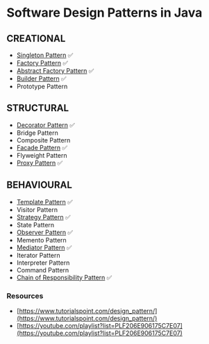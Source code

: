 # Software Design Patterns in Java

## CREATIONAL
- [Singleton Pattern](Software%20Design%20Patterns/CREATIONAL/Singleton%20Pattern) ✅
- [Factory Pattern](Software%20Design%20Patterns/CREATIONAL/Factory%20Pattern) ✅
- [Abstract Factory Pattern](Software%20Design%20Patterns/CREATIONAL/Abstract%20Factory%20Pattern) ✅
- [Builder Pattern](Software%20Design%20Patterns/CREATIONAL/Builder%20Pattern/Builder%20Pattern%20(Example%201)) ✅
- Prototype Pattern

## STRUCTURAL
- [Decorator Pattern](Software%20Design%20Patterns/STRUCTURAL/Decorator%20Pattern) ✅
- Bridge Pattern
- Composite Pattern
- [Facade Pattern](Software%20Design%20Patterns/STRUCTURAL/Facade%20Pattern) ✅
- Flyweight Pattern
- [Proxy Pattern](Software%20Design%20Patterns/STRUCTURAL/Proxy%20Pattern) ✅

## BEHAVIOURAL
- [Template Pattern](Software%20Design%20Patterns/BEHAVIOURAL/Template%20Pattern) ✅
- Visitor Pattern
- [Strategy Pattern](Software%20Design%20Patterns/BEHAVIOURAL/Strategy%20Pattern) ✅
- State Pattern
- [Observer Pattern](Software%20Design%20Patterns/BEHAVIOURAL/Observer%20Pattern) ✅
- Memento Pattern
- [Mediator Pattern](Software%20Design%20Patterns/BEHAVIOURAL/Mediator%20Pattern) ✅
- Iterator Pattern
- Interpreter Pattern
- Command Pattern
- [Chain of Responsibility Pattern](Software%20Design%20Patterns/BEHAVIOURAL/Chain%20of%20Responsibility%20Pattern) ✅


### Resources
- [https://www.tutorialspoint.com/design_pattern/](https://www.tutorialspoint.com/design_pattern/)
- [https://youtube.com/playlist?list=PLF206E906175C7E07](https://youtube.com/playlist?list=PLF206E906175C7E07)
